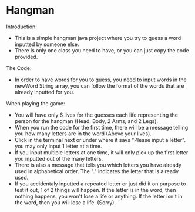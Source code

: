 # Hangman

Introduction:
- This is a simple hangman java project where you try to guess a word inputted by someone else.
- There is only one class you need to have, or you can just copy the code provided.

The Code:
- In order to have words for you to guess, you need to input words in the newWord String array, you can follow the format of the words that are already inputted for you.

When playing the game:
- You will have only 6 lives for the guesses each life representing the person for the hangman (Head, Body, 2 Arms, and 2 Legs).
- When you run the code for the first time, there will be a message telling you how many letters are in the word (Above your lives).
- Click in the terminal next or under where it says "Please input a letter". you may only input 1 letter at a time.
- If you input multiple letters at one time, it will only pick up the first letter you inputted out of the many letters.
- There is also a message that tells you which letters you have already used in alphabetical order. The "." indicates the letter that is already used.
- If you accidentaly inputted a repeated letter or just did it on purpose to test it out, 1 of 2 things will happen. If the letter is in the word, then nothing happens, you won't lose a life or anything. If the letter isn't in the word, then you will lose a life. (Sorry).
